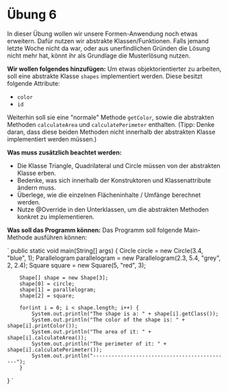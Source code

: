 # Übung 6

In dieser Übung wollen wir unsere Formen-Anwendung noch etwas erweitern. Dafür nutzen wir abstrakte Klassen/Funktionen.
Falls jemand letzte Woche nicht da war, oder aus unerfindlichen Gründen die Lösung nicht mehr hat, könnt ihr als Grundlage die Musterlösung nutzen.

**Wir wollen folgendes hinzufügen:** 
Um etwas objektorientierter zu arbeiten, soll eine abstrakte Klasse `shapes` implementiert werden. Diese besitzt folgende Attribute:
- `color`
- `id`

Weiterhin soll sie eine "normale" Methode `getColor`, sowie die abstrakten Methoden `calculateArea` und `calculatePerimeter` enthalten. (Tipp: Denke daran, dass diese beiden Methoden nicht innerhalb der abstrakten Klasse implementiert werden müssen.)

**Was muss zusätzlich beachtet werden:**
- Die Klasse Triangle, Quadrilateral und Circle müssen von der abstrakten Klasse erben.
- Bedenke, was sich innerhalb der Konstruktoren und Klassenattribute ändern muss.
- Überlege, wie die einzelnen Flächeninhalte / Umfänge berechnet werden.
- Nutze @Override in den Unterklassen, um die abstrakten Methoden konkret zu implementieren.

**Was soll das Programm können:**
Das Programm soll folgende Main-Methode ausführen können:

`
public static void main(String[] args) {
		Circle circle = new Circle(3.4, "blue", 1);
		Parallelogram parallelogram = new Parallelogram(2.3, 5.4, "grey", 2, 2.4);
		Square square = new Square(5, "red", 3);
		
		Shape[] shape = new Shape[3];
		shape[0] = circle;
		shape[1] = parallelogram;
		shape[2] = square;
		
		for(int i = 0; i < shape.length; i++) {
			System.out.println("The shape is a: " + shape[i].getClass());
			System.out.println("The color of the shape is: " + shape[i].printColor());
			System.out.println("The area of it: " + shape[i].calculateArea());
			System.out.println("The perimeter of it: " + shape[i].calculatePerimeter());
			System.out.println("---------------------------------------------");
		}
}
`

